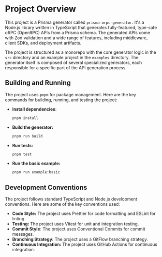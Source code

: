 # Project Overview

This project is a Prisma generator called `prisma-orpc-generator`. It's a Node.js library written in TypeScript that generates fully-featured, type-safe oRPC (OpenRPC) APIs from a Prisma schema. The generated APIs come with Zod validation and a wide range of features, including middleware, client SDKs, and deployment artifacts.

The project is structured as a monorepo with the core generator logic in the `src` directory and an example project in the `examples` directory. The generator itself is composed of several specialized generators, each responsible for a specific part of the API generation process.

## Building and Running

The project uses `pnpm` for package management. Here are the key commands for building, running, and testing the project:

*   **Install dependencies:**
    ```bash
    pnpm install
    ```
*   **Build the generator:**
    ```bash
    pnpm run build
    ```
*   **Run tests:**
    ```bash
    pnpm test
    ```
*   **Run the basic example:**
    ```bash
    pnpm run example:basic
    ```

## Development Conventions

The project follows standard TypeScript and Node.js development conventions. Here are some of the key conventions used:

*   **Code Style:** The project uses Prettier for code formatting and ESLint for linting.
*   **Testing:** The project uses Vitest for unit and integration testing.
*   **Commit Style:** The project uses Conventional Commits for commit messages.
*   **Branching Strategy:** The project uses a GitFlow branching strategy.
*   **Continuous Integration:** The project uses GitHub Actions for continuous integration.
